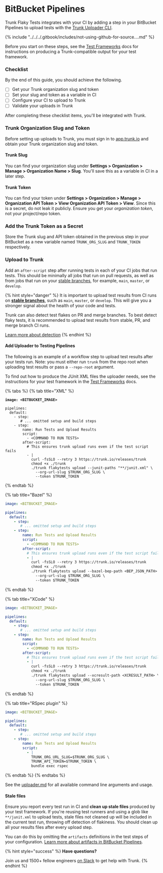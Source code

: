 # BitBucket Pipelines

Trunk Flaky Tests integrates with your CI by adding a step in your BitBucket Pipelines to upload tests with the [Trunk Uploader CLI](../../uploader.md).

{% include "../../../.gitbook/includes/not-using-github-for-source....md" %}

Before you start on these steps, see the [Test Frameworks](../frameworks/) docs for instructions on producing a Trunk-compatible output for your test framework.

### Checklist

By the end of this guide, you should achieve the following.

* [ ] Get your Trunk organization slug and token
* [ ] Set your slug and token as a variable in CI
* [ ] Configure your CI to upload to Trunk
* [ ] Validate your uploads in Trunk

After completing these checklist items, you'll be integrated with Trunk.&#x20;

### Trunk Organization Slug and Token

Before setting up uploads to Trunk, you must sign in to [app.trunk.io](https://app.trunk.io/login?intent=flaky%20tests) and obtain your Trunk organization slug and token.

#### Trunk Slug

You can find your organization slug under **Settings > Organization > Manage > Organization Name > Slug**. You'll save this as a variable in CI in a later step.

#### Trunk Token

You can find your token under **Settings > Organization > Manage > Organization API Token > View Organization API Token > View**. Since this is a secret, do not leak it publicly. Ensure you get your _organization token_, not your project/repo token.

### Add the Trunk Token as a Secret

Store the Trunk slug and API token obtained in the previous step in your BitBucket as a new variable named `TRUNK_ORG_SLUG` and `TRUNK_TOKEN` respectively.

### Upload to Trunk

Add an `after-script` step after running tests in each of your CI jobs that run tests. This should be minimally all jobs that run on pull requests, as well as from jobs that run on your [stable branches](../../detection.md#stable-branches), for example, `main`, `master`, or `develop`.

{% hint style="danger" %}
It is important to upload test results from CI runs on [**stable branches**](../../detection.md#stable-branches), such as `main`, `master`, or `develop`. This will give you a stronger signal about the health of your code and tests.

Trunk can also detect test flakes on PR and merge branches. To best detect flaky tests, it is recommended to upload test results from stable, PR, and merge branch CI runs.

[Learn more about detection](../../detection.md)
{% endhint %}

#### Add Uploader to Testing Pipelines

The following is an example of a workflow step to upload test results after your tests run. Note: you must either run `trunk` from the repo root when uploading test results or pass a `--repo-root` argument.

To find out how to produce the JUnit XML files the uploader needs, see the instructions for your test framework in the [Test Frameworks](https://docs.trunk.io/flaky-tests/frameworks) docs.

{% tabs %}
{% tab title="XML" %}
<pre class="language-yaml"><code class="lang-yaml"><strong>image: &#x3C;BITBUCKET_IMAGE>
</strong>
pipelines:
  default:
    - step:
       # ... omitted setup and build steps 
    - step:
        name: Run Tests and Upload Results
        script:
          - &#x3C;COMMAND TO RUN TESTS>
        after-script:
          # This ensures trunk upload runs even if the test script fails
          - |
            curl -fsSLO --retry 3 https://trunk.io/releases/trunk
            chmod +x ./trunk
            ./trunk flakytests upload --junit-paths "**/junit.xml" \
              --org-url-slug $TRUNK_ORG_SLUG \
              --token $TRUNK_TOKEN
</code></pre>
{% endtab %}

{% tab title="Bazel" %}
```yaml
image: <BITBUCKET_IMAGE>

pipelines:
  default:
    - step:
       # ... omitted setup and build steps 
    - step:
        name: Run Tests and Upload Results
        script:
          - <COMMAND TO RUN TESTS>
        after-script:
          # This ensures trunk upload runs even if the test script fails
          - |
            curl -fsSLO --retry 3 https://trunk.io/releases/trunk
            chmod +x ./trunk
            ./trunk flakytests upload --bazel-bep-path <BEP_JSON_PATH> \
              --org-url-slug $TRUNK_ORG_SLUG \
              --token $TRUNK_TOKEN
```
{% endtab %}

{% tab title="XCode" %}
```yaml
image: <BITBUCKET_IMAGE>

pipelines:
  default:
    - step:
       # ... omitted setup and build steps 
    - step:
        name: Run Tests and Upload Results
        script:
          - <COMMAND TO RUN TESTS>
        after-script:
          # This ensures trunk upload runs even if the test script fails
          - |
            curl -fsSLO --retry 3 https://trunk.io/releases/trunk
            chmod +x ./trunk
            ./trunk flakytests upload --xcresult-path <XCRESULT_PATH> \
              --org-url-slug $TRUNK_ORG_SLUG \
              --token $TRUNK_TOKEN
```
{% endtab %}

{% tab title="RSpec plugin" %}
```yaml
image: <BITBUCKET_IMAGE>

pipelines:
  default:
    - step:
       # ... omitted setup and build steps 
    - step:
        name: Run Tests and Upload Results
        script:
          - |
            TRUNK_ORG_URL_SLUG=$TRUNK_ORG_SLUG \
            TRUNK_API_TOKEN=$TRUNK_TOKEN \
            bundle exec rspec
```
{% endtab %}
{% endtabs %}

See the [uploader.md](../../uploader.md "mention") for all available command line arguments and usage.

#### Stale files

Ensure you report every test run in CI and **clean up stale files** produced by your test framework. If you're reusing test runners and using a glob like `**/junit.xml` to upload tests, stale files not cleaned up will be included in the current test run, throwing off detection of flakiness. You should clean up all your results files after every upload step.

You can do this by omitting the `artifacts` definitions in the test steps of your configuration. [Learn more about artifacts in BitBucket Pipelines](https://support.atlassian.com/bitbucket-cloud/docs/use-artifacts-in-steps/).

{% hint style="success" %}
**Have questions?**

Join us and 1500+ fellow engineers [on Slack](https://slack.trunk.io/) to get help with Trunk.
{% endhint %}
